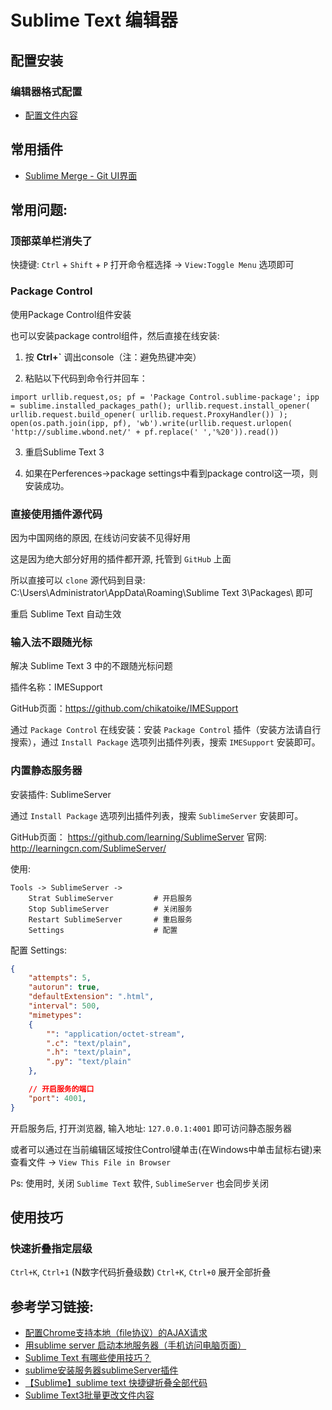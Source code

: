 ﻿# Sublime Text 编辑器

## 配置安装

### 编辑器格式配置
* [配置文件内容](./Preferences.sublime-settings)

## 常用插件
* [Sublime Merge - Git UI界面](https://www.sublimemerge.com/download)

## 常用问题:

### 顶部菜单栏消失了
快捷键: `Ctrl` + `Shift` + `P` 打开命令框选择 -> `View:Toggle Menu` 选项即可

### Package Control
使用Package Control组件安装

也可以安装package control组件，然后直接在线安装:

1. 按 **Ctrl+\`** 调出console（注：避免热键冲突）

2. 粘贴以下代码到命令行并回车：
```shell
import urllib.request,os; pf = 'Package Control.sublime-package'; ipp = sublime.installed_packages_path(); urllib.request.install_opener( urllib.request.build_opener( urllib.request.ProxyHandler()) ); open(os.path.join(ipp, pf), 'wb').write(urllib.request.urlopen( 'http://sublime.wbond.net/' + pf.replace(' ','%20')).read())
```

3. 重启Sublime Text 3

4. 如果在Perferences->package settings中看到package control这一项，则安装成功。

### 直接使用插件源代码
因为中国网络的原因, 在线访问安装不见得好用

这是因为绝大部分好用的插件都开源, 托管到 `GitHub` 上面

所以直接可以 `clone` 源代码到目录: C:\Users\Administrator\AppData\Roaming\Sublime Text 3\Packages\ 即可

重启 Sublime Text 自动生效

### 输入法不跟随光标
解决 Sublime Text 3 中的不跟随光标问题

插件名称：IMESupport

GitHub页面：https://github.com/chikatoike/IMESupport

通过 `Package Control` 在线安装：安装 `Package Control` 插件（安装方法请自行搜索），通过 `Install Package` 选项列出插件列表，搜索 `IMESupport` 安装即可。

### 内置静态服务器
安装插件: SublimeServer

通过 `Install Package` 选项列出插件列表，搜索 `SublimeServer` 安装即可。

GitHub页面： https://github.com/learning/SublimeServer
官网: http://learningcn.com/SublimeServer/

使用:
```shell
Tools -> SublimeServer ->
    Strat SublimeServer         # 开启服务
    Stop SublimeServer          # 关闭服务
    Restart SublimeServer       # 重启服务
    Settings                    # 配置
```

配置 Settings:
```json
{
    "attempts": 5,
    "autorun": true,
    "defaultExtension": ".html",
    "interval": 500,
    "mimetypes":
    {
        "": "application/octet-stream",
        ".c": "text/plain",
        ".h": "text/plain",
        ".py": "text/plain"
    },

    // 开启服务的端口
    "port": 4001,
}
```

开启服务后, 打开浏览器, 输入地址: `127.0.0.1:4001` 即可访问静态服务器

或者可以通过在当前编辑区域按住Control键单击(在Windows中单击鼠标右键)来查看文件 -> `View This File in Browser`

Ps: 使用时, 关闭 `Sublime Text` 软件, `SublimeServer` 也会同步关闭


## 使用技巧

### 快速折叠指定层级
`Ctrl+K`, `Ctrl+1` (N数字代码折叠级数)
`Ctrl+K`, `Ctrl+0` 展开全部折叠

## 参考学习链接:
* [配置Chrome支持本地（file协议）的AJAX请求](http://www.cnblogs.com/micua/p/chrome-file-protocol-support-ajax.html)
* [用sublime server 启动本地服务器（手机访问电脑页面）](http://www.cnblogs.com/lhy-93/p/5741274.html)
* [Sublime Text 有哪些使用技巧？](https://www.zhihu.com/question/24896283)
* [sublime安装服务器sublimeServer插件](https://blog.csdn.net/tengxing007/article/details/76038475)
* [【Sublime】sublime text 快捷键折叠全部代码](https://blog.csdn.net/qq_29757283/article/details/83046862)
* [Sublime Text3批量更改文件内容](https://blog.csdn.net/KleyChan/article/details/82469844)
